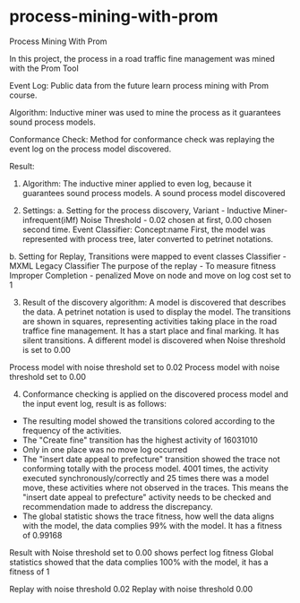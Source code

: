 # process-mining-with-prom

Process Mining With Prom

In this project, the process in a road traffic fine management was mined with the Prom Tool

Event Log: Public data from the future learn process mining with Prom course.

Algorithm:
Inductive miner was used to mine the process as it guarantees sound process models. 

Conformance Check:
Method for conformance check was replaying the event log on the process model discovered.

Result:
1. Algorithm: 
The inductive miner applied to even log, because it guarantees sound process models. A sound process model discovered

2. Settings: 
a. Setting for the process discovery, 
Variant - Inductive Miner-infrequent(iMf)
Noise Threshold - 0.02 chosen at first, 0.00 chosen second time.
Event Classifier: Concept:name
First, the model was represented with process tree, later converted to petrinet notations.

b. Setting for Replay,
Transitions were mapped to event classes
Classifier - MXML Legacy Classifier
The purpose of the replay - To measure fitness
Improper Completion - penalized
Move on node and move on log cost set to 1

3. Result of the discovery algorithm: 
A model is discovered that describes the data. A petrinet notation is used to display the model. 
The transitions are shown in squares, representing activities taking place in the road traffice fine management. 
It has a start place and final marking. 
It has silent transitions.
A different model is discovered when Noise threshold is set to 0.00

Process model with noise threshold set to 0.02 
Process model with noise threshold set to 0.00
    
4. Conformance checking is applied on the discovered process model and the input event log, result is as follows:

* The resulting model showed the transitions colored according to the frequency of the activities. 
* The "Create fine" transition has the highest activity of 16031010
* Only in one place was no move log occurred
* The "insert date appeal to prefecture" transition showed the trace not conforming totally with the process model. 4001 times, the activity executed synchronously/correctly and 25 times there was a model move, these activities where not observed in the traces. This means the "insert date appeal to prefecture" activity needs to be checked and recommendation made to address the discrepancy.
* The global statistic shows the trace fitness, how well the data aligns with the model, the data complies 99% with the model. It has a fitness of 0.99168 

Result with Noise threshold set to 0.00 shows perfect log fitness
Global statistics showed that the data complies 100% with the model, it has a fitness of 1

Replay with noise threshold 0.02
Replay with noise threshold 0.00
